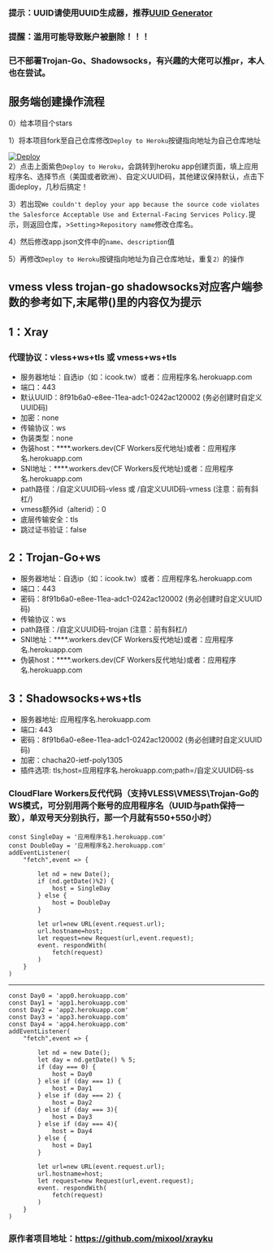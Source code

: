 ### 提示：UUID请使用UUID生成器，推荐[UUID Generator](https://www.uuidgenerator.net/)

### 提醒：滥用可能导致账户被删除！！！ 

### 已不部署Trojan-Go、Shadowsocks，有兴趣的大佬可以推pr，本人也在尝试。

## 服务端创建操作流程 
0）给本项目个stars

1）将本项目fork至自己仓库修改`Deploy to Heroku`按键指向地址为自己仓库地址

[![Deploy](https://www.herokucdn.com/deploy/button.png)](https://dashboard.heroku.com/new?template=https://github.com/mnionuytv/diamond)  
2）点击上面紫色`Deploy to Heroku`，会跳转到heroku app创建页面，填上应用程序名、选择节点（美国或者欧洲）、自定义UUID码，其他建议保持默认，点击下面deploy，几秒后搞定！   

3）若出现`We couldn't deploy your app because the source code violates the Salesforce Acceptable Use and External-Facing Services Policy.`提示，则返回仓库，>`Setting`>`Repository name`修改仓库名。

4）然后修改app.json文件中的`name`、`description`值

5）再修改`Deploy to Heroku`按键指向地址为自己仓库地址，重复`2）`的操作

## vmess vless trojan-go shadowsocks对应客户端参数的参考如下,末尾带()里的内容仅为提示

## 1：Xray

### 代理协议：vless+ws+tls 或 vmess+ws+tls
* 服务器地址：自选ip（如：icook.tw）或者：应用程序名.herokuapp.com
* 端口：443
* 默认UUID：8f91b6a0-e8ee-11ea-adc1-0242ac120002   (务必创建时自定义UUID码)
* 加密：none
* 传输协议：ws
* 伪装类型：none
* 伪装host：****.workers.dev(CF Workers反代地址)或者：应用程序名.herokuapp.com
* SNI地址：****.workers.dev(CF Workers反代地址)或者：应用程序名.herokuapp.com
* path路径：/自定义UUID码-vless 或 /自定义UUID码-vmess    (注意：前有斜杠/)
* vmess额外id（alterid）：0
* 底层传输安全：tls
* 跳过证书验证：false

## 2：Trojan-Go+ws

* 服务器地址：自选ip（如：icook.tw）或者：应用程序名.herokuapp.com
* 端口：443
* 密码：8f91b6a0-e8ee-11ea-adc1-0242ac120002   (务必创建时自定义UUID码) 
* 传输协议：ws
* path路径：/自定义UUID码-trojan  (注意：前有斜杠/)
* SNI地址：****.workers.dev(CF Workers反代地址)或者：应用程序名.herokuapp.com
* 伪装host：****.workers.dev(CF Workers反代地址)或者：应用程序名.herokuapp.com

## 3：Shadowsocks+ws+tls

* 服务器地址: 应用程序名.herokuapp.com
* 端口: 443
* 密码：8f91b6a0-e8ee-11ea-adc1-0242ac120002   (务必创建时自定义UUID码) 
* 加密：chacha20-ietf-poly1305
* 插件选项: tls;host=应用程序名.herokuapp.com;path=/自定义UUID码-ss


### CloudFlare Workers反代代码（支持VLESS\VMESS\Trojan-Go的WS模式，可分别用两个账号的应用程序名（UUID与path保持一致），单双号天分别执行，那一个月就有550+550小时）

```
const SingleDay = '应用程序名1.herokuapp.com'
const DoubleDay = '应用程序名2.herokuapp.com'
addEventListener(
    "fetch",event => {
    
        let nd = new Date();
        if (nd.getDate()%2) {
            host = SingleDay
        } else {
            host = DoubleDay
        }
        
        let url=new URL(event.request.url);
        url.hostname=host;
        let request=new Request(url,event.request);
        event. respondWith(
            fetch(request)
        )
    }
)
```
----------------------------------------------------------------------------------------------
```
const Day0 = 'app0.herokuapp.com'
const Day1 = 'app1.herokuapp.com'
const Day2 = 'app2.herokuapp.com'
const Day3 = 'app3.herokuapp.com'
const Day4 = 'app4.herokuapp.com'
addEventListener(
    "fetch",event => {
    
        let nd = new Date();
        let day = nd.getDate() % 5;
        if (day === 0) {
            host = Day0
        } else if (day === 1) {
            host = Day1
        } else if (day === 2) {
            host = Day2
        } else if (day === 3){
            host = Day3
        } else if (day === 4){
            host = Day4
        } else {
            host = Day1
        }
        
        let url=new URL(event.request.url);
        url.hostname=host;
        let request=new Request(url,event.request);
        event. respondWith(
            fetch(request)
        )
    }
)
```

### 原作者项目地址：https://github.com/mixool/xrayku
